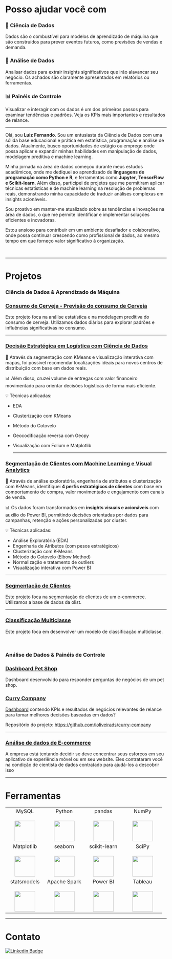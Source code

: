 # Posso ajudar você com

### :crystal_ball: Ciência de Dados

Dados são o combustível para modelos de aprendizado de máquina que são construídos para prever eventos futuros, como previsões de vendas e demanda.

### :mag_right: Análise de Dados

Analisar dados para extrair insights significativos que irão alavancar seu negócio. Os achados são claramente apresentados em relatórios ou ferramentas.

### :bar_chart: Painéis de Controle

Visualizar e interagir com os dados é um dos primeiros passos para examinar tendências e padrões. Veja os KPIs mais importantes e resultados de relance.

---

Olá, sou **Luiz Fernando**. Sou um entusiasta da Ciência de Dados com uma sólida base educacional e prática em estatística, programação e análise de dados. Atualmente, busco oportunidades de estágio ou emprego onde possa aplicar e expandir minhas habilidades em manipulação de dados, modelagem preditiva e machine learning.

Minha jornada na área de dados começou durante meus estudos acadêmicos, onde me dediquei ao aprendizado de **linguagens de programação como Python e R**, e ferramentas como **Jupyter**, **TensorFlow e Scikit-learn**. Além disso, participei de projetos que me permitiram aplicar técnicas estatísticas e de machine learning na resolução de problemas reais, demonstrando minha capacidade de traduzir análises complexas em insights acionáveis.

Sou proativo em manter-me atualizado sobre as tendências e inovações na área de dados, o que me permite identificar e implementar soluções eficientes e inovadoras.

Estou ansioso para contribuir em um ambiente desafiador e colaborativo, onde possa continuar crescendo como profissional de dados, ao mesmo tempo em que forneço valor significativo à organização.

<br>



---

# Projetos

### Ciência de Dados & Aprendizado de Máquina

### [Consumo de Cerveja - Previsão do consumo de Cerveja](https://github.com/loliveirads/Consumo_cerveja)

Este projeto foca na análise estatística e na modelagem preditiva do consumo de cerveja. Utilizamos dados diários para explorar padrões e influências significativas no consumo.

---

### [Decisão Estratégica em Logística com Ciência de Dados](https://github.com/loliveirads/decisao-estrategica-logistica-ciencia-dados)

📍 Através da segmentação com KMeans e visualização interativa com mapas, foi possível recomendar localizações ideais para novos centros de distribuição com base em dados reais.

📊 Além disso, cruzei volume de entregas com valor financeiro movimentado para orientar decisões logísticas de forma mais eficiente.

💡 Técnicas aplicadas:
- EDA
- Clusterização com KMeans
- Método do Cotovelo
- Geocodificação reversa com Geopy
- Visualização com Folium e Matplotlib

  ---

### [Segmentação de Clientes com Machine Learning e Visual Analytics](https://github.com/loliveirads/projeto_clusterizacao)

📍 Através de análise exploratória, engenharia de atributos e clusterização com K-Means, identifiquei **4 perfis estratégicos de clientes** com base em comportamento de compra, valor movimentado e engajamento com canais de venda.

📊 Os dados foram transformados em **insights visuais e acionáveis** com auxílio do Power BI, permitindo decisões orientadas por dados para campanhas, retenção e ações personalizadas por cluster.

💡 Técnicas aplicadas:
- Análise Exploratória (EDA)
- Engenharia de Atributos (com pesos estratégicos)
- Clusterização com K-Means
- Método do Cotovelo (Elbow Method)
- Normalização e tratamento de outliers
- Visualização interativa com Power BI

---

### [Segmentação de Clientes](https://github.com/loliveirads/client-segmentation)

Este projeto foca na segmentação de clientes de um e-commerce. Utilizamos a base de dados da olist.

---
### [Classificação Multiclasse](https://github.com/loliveirads/Classificacao_multiclasse/tree/main)

Este projeto foca em desenvolver um modelo de classificação multiclasse.

<br>


### Análise de Dados & Painéis de Controle

### [Dashboard Pet Shop](https://app.powerbi.com/view?r=eyJrIjoiOGViYThlNDktMTA0OC00MDUwLWIwOWYtYWY3MTQ2ZmQxMmM1IiwidCI6IjExZGJiZmUyLTg5YjgtNDU0OS1iZTEwLWNlYzM2NGU1OTU1MSIsImMiOjR9)

Dashboard desenvolvido para responder perguntas de negócios de um pet shop.

### [Curry Company](https://github.com/loliveirads/curry-company)

[Dashboard](https://curry-company.onrender.com/) contendo KPIs e resultados de negócios relevantes de relance para tomar melhores decisões baseadas em dados?

Repositório do projeto: https://github.com/loliveirads/curry-company

---

### [Análise de dados de E-commerce](https://github.com/loliveirads/analise_site/tree/main)

A empresa está tentando decidir se deve concentrar seus esforços em seu aplicativo de experiência móvel ou em seu website. Eles contrataram você na condição de cientista de dados contratado para ajudá-los a descobrir isso

---

# Ferramentas

<table>
  <tbody>
    <!-- Primeira linha -->
    <tr valign="top">
      <td width="25%" align="center">
        <span>MySQL</span><br><br>
        <img height="64px" src="https://cdn.svgporn.com/logos/mysql.svg">
      </td>
      <td width="25%" align="center">
        <span>Python</span><br><br>
        <img height="64px" src="https://cdn.svgporn.com/logos/python.svg">
      </td>
      <td width="25%" align="center">
        <span>pandas</span><br><br>
        <img height="64px" src="https://pandas.pydata.org/static/img/pandas.svg">
      </td>
      <td width="25%" align="center">
        <span>NumPy</span><br><br>
        <img height="64px" src="https://numpy.org/images/logos/numpy.svg">
      </td>
    </tr>
    <!-- Segunda linha -->
    <tr valign="top">
      <td width="25%" align="center">
        <span>Matplotlib</span><br><br>
        <img height="64px" src="https://matplotlib.org/_images/sphx_glr_logos2_001.png">
      </td>
      <td width="25%" align="center">
        <span>seaborn</span><br><br>
        <img height="64px" src="https://seaborn.pydata.org/_static/logo-wide-lightbg.svg">
      </td>
      <td width="25%" align="center">
        <span>scikit-learn</span><br><br>
        <img height="64px" src="https://scikit-learn.org/stable/_images/scikit-learn-logo-notext.png">
      </td>
      <td width="25%" align="center">
        <span>SciPy</span><br><br>
        <img height="64px" src="https://bids.berkeley.edu/sites/default/files/styles/450x254/public/projects/scipy_logo_450x254.png?itok=kcdZBxrP">
      </td>
    </tr>
    <!-- Terceira linha -->
    <tr valign="top">
      <td width="25%" align="center">
        <span>statsmodels</span><br><br>
        <img height="64px" src="https://www.statsmodels.org/stable/_images/statsmodels-logo-v2.svg">
      </td>
      <td width="25%" align="center">
        <span>Apache Spark</span><br><br>
        <img height="64px" src="https://spark.apache.org/images/spark-logo-trademark.png">
      </td>
      <td width="25%" align="center">
        <span>Power BI</span><br><br>
        <img height="64px" src="https://uploaddeimagens.com.br/images/002/851/738/full/powerbi_logo.png?1598489763">
      </td>
      <td width="25%" align="center">
        <span>Tableau</span><br><br>
        <img height="64px" src="https://www.tableau.com/themes/custom/tableau_www/logo.png">
      </td>
    </tr>
  </tbody>
</table>


---
# Contato

[![Linkedin Badge](https://img.shields.io/badge/LinkedIn-0077B5?style=for-the-badge&logo=linkedin&logoColor=white)](https://www.linkedin.com/in/luiz-fernando-de-oliveira-7b1066157/)
